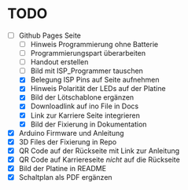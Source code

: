 # TODO

- [ ] Github Pages Seite
  - [ ] Hinweis Programmierung ohne Batterie
  - [ ] Programmierungspart überarbeiten
  - [ ] Handout erstellen
  - [ ] Bild mit ISP_Programmer tauschen
  - [x] Belegung ISP Pins auf Seite aufnehmen
  - [x] Hinweis Polarität der LEDs auf der Platine
  - [x] Bild der Lötschablone ergänzen
  - [x] Downloadlink auf ino File in Docs
  - [x] Link zur Karriere Seite integrieren
  - [x] Bild der Fixierung in Dokumentation
- [x] Arduino Firmware und Anleitung
- [x] 3D Files der Fixierung in Repo
- [x] QR Code auf der Rückseite mit Link zur Anleitung
- [x] QR Code auf Karriereseite _nicht_ auf die Rückseite
- [x] Bild der Platine in README
- [x] Schaltplan als PDF ergänzen
